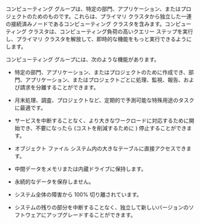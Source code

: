 コンピューティング グループは、特定の部門、アプリケーション、またはプロジェクトのためのものです。これらは、プライマリ クラスタから独立した一連の接続済みノードであるコンピューティング クラスタを含みます。コンピューティング クラスタは、コンピューティング負荷の高いクエリー ステップを実行し、プライマリ クラスタを解放して、即時的な機能をもっと実行できるようにします。

コンピューティング グループには、次のような機能があります。

-   特定の部門、アプリケーション、またはプロジェクトのために作成でき、部門、アプリケーション、またはプロジェクトごとに処理、監視、報告、および請求を分離することができます。

-   月末処理、調査、プロジェクトなど、定期的で予測可能な特殊用途のタスクに最適です。

-   サービスを中断することなく、より大きなワークロードに対応するために開始でき、不要になったら (コストを削減するために ) 停止することができます。

-   オブジェクト ファイル システム内の大きなテーブルに直接アクセスできます。

-   中間データをメモリまたは内蔵ドライブに保持します。

-   永続的なデータを保存しません。

-   システム全体の障害から 100% 切り離されています。

-   システムの残りの部分を中断することなく、独立して新しいバージョンのソフトウェアにアップグレードすることができます。

